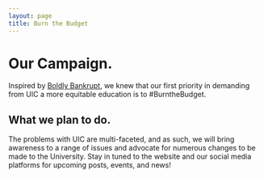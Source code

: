 ```yaml
---
layout: page
title: Burn the Budget
---
```


# Our Campaign.   
Inspired by [Boldly Bankrupt](https://boldlybankrupt.cargo.site/), we knew that our first priority in demanding from UIC a more equitable education is to #BurntheBudget.    

## What we plan to do.   
The problems with UIC are multi-faceted, and as such, we will bring awareness to a range of issues and advocate for numerous changes to be made to the University. Stay in tuned to the website and our social media platforms for upcoming posts, events, and news! 
